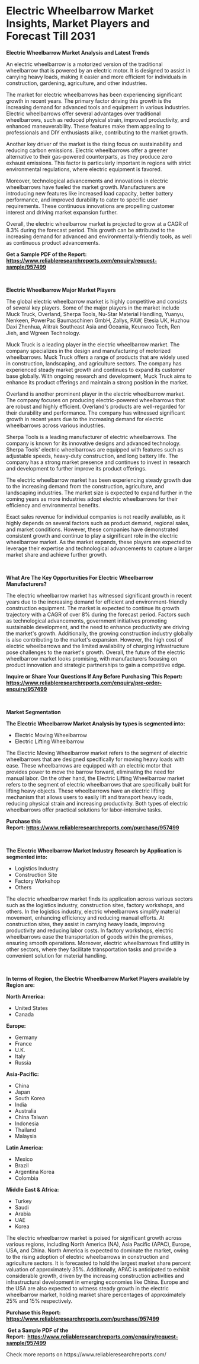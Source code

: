 <p><h1>Electric Wheelbarrow Market Insights, Market Players and Forecast Till 2031</h1></p><p><strong>Electric Wheelbarrow Market Analysis and Latest Trends</strong></p>
<p><p>An electric wheelbarrow is a motorized version of the traditional wheelbarrow that is powered by an electric motor. It is designed to assist in carrying heavy loads, making it easier and more efficient for individuals in construction, gardening, agriculture, and other industries.</p><p>The market for electric wheelbarrows has been experiencing significant growth in recent years. The primary factor driving this growth is the increasing demand for advanced tools and equipment in various industries. Electric wheelbarrows offer several advantages over traditional wheelbarrows, such as reduced physical strain, improved productivity, and enhanced maneuverability. These features make them appealing to professionals and DIY enthusiasts alike, contributing to the market growth.</p><p>Another key driver of the market is the rising focus on sustainability and reducing carbon emissions. Electric wheelbarrows offer a greener alternative to their gas-powered counterparts, as they produce zero exhaust emissions. This factor is particularly important in regions with strict environmental regulations, where electric equipment is favored.</p><p>Moreover, technological advancements and innovations in electric wheelbarrows have fueled the market growth. Manufacturers are introducing new features like increased load capacity, better battery performance, and improved durability to cater to specific user requirements. These continuous innovations are propelling customer interest and driving market expansion further.</p><p>Overall, the electric wheelbarrow market is projected to grow at a CAGR of 8.3% during the forecast period. This growth can be attributed to the increasing demand for advanced and environmentally-friendly tools, as well as continuous product advancements.</p></p>
<p><strong>Get a Sample PDF of the Report:&nbsp; <a href="https://www.reliableresearchreports.com/enquiry/request-sample/957499">https://www.reliableresearchreports.com/enquiry/request-sample/957499</a></strong></p>
<p>&nbsp;</p>
<p><strong>Electric Wheelbarrow Major Market Players</strong></p>
<p><p>The global electric wheelbarrow market is highly competitive and consists of several key players. Some of the major players in the market include Muck Truck, Overland, Sherpa Tools, Nu-Star Material Handling, Yuanyu, Nenkeen, PowerPac Baumaschinen GmbH, Zallys, PAW, Etesia UK, Huzhou Daxi Zhenhua, Alitrak Southeast Asia and Oceania, Keunwoo Tech, Ren Jieh, and Wgreen Technology.</p><p>Muck Truck is a leading player in the electric wheelbarrow market. The company specializes in the design and manufacturing of motorized wheelbarrows. Muck Truck offers a range of products that are widely used in construction, landscaping, and agriculture sectors. The company has experienced steady market growth and continues to expand its customer base globally. With ongoing research and development, Muck Truck aims to enhance its product offerings and maintain a strong position in the market.</p><p>Overland is another prominent player in the electric wheelbarrow market. The company focuses on producing electric-powered wheelbarrows that are robust and highly efficient. Overland's products are well-regarded for their durability and performance. The company has witnessed significant growth in recent years due to the increasing demand for electric wheelbarrows across various industries.</p><p>Sherpa Tools is a leading manufacturer of electric wheelbarrows. The company is known for its innovative designs and advanced technology. Sherpa Tools' electric wheelbarrows are equipped with features such as adjustable speeds, heavy-duty construction, and long battery life. The company has a strong market presence and continues to invest in research and development to further improve its product offerings.</p><p>The electric wheelbarrow market has been experiencing steady growth due to the increasing demand from the construction, agriculture, and landscaping industries. The market size is expected to expand further in the coming years as more industries adopt electric wheelbarrows for their efficiency and environmental benefits.</p><p>Exact sales revenue for individual companies is not readily available, as it highly depends on several factors such as product demand, regional sales, and market conditions. However, these companies have demonstrated consistent growth and continue to play a significant role in the electric wheelbarrow market. As the market expands, these players are expected to leverage their expertise and technological advancements to capture a larger market share and achieve further growth.</p></p>
<p>&nbsp;</p>
<p><strong>What Are The Key Opportunities For Electric Wheelbarrow Manufacturers?</strong></p>
<p><p>The electric wheelbarrow market has witnessed significant growth in recent years due to the increasing demand for efficient and environment-friendly construction equipment. The market is expected to continue its growth trajectory with a CAGR of over 8% during the forecast period. Factors such as technological advancements, government initiatives promoting sustainable development, and the need to enhance productivity are driving the market's growth. Additionally, the growing construction industry globally is also contributing to the market's expansion. However, the high cost of electric wheelbarrows and the limited availability of charging infrastructure pose challenges to the market's growth. Overall, the future of the electric wheelbarrow market looks promising, with manufacturers focusing on product innovation and strategic partnerships to gain a competitive edge.</p></p>
<p><strong>Inquire or Share Your Questions If Any Before Purchasing This Report: <a href="https://www.reliableresearchreports.com/enquiry/pre-order-enquiry/957499">https://www.reliableresearchreports.com/enquiry/pre-order-enquiry/957499</a></strong></p>
<p>&nbsp;</p>
<p><strong>Market Segmentation</strong></p>
<p><strong>The Electric Wheelbarrow Market Analysis by types is segmented into:</strong></p>
<p><ul><li>Electric Moving Wheelbarrow</li><li>Electric Lifting Wheelbarrow</li></ul></p>
<p><p>The Electric Moving Wheelbarrow market refers to the segment of electric wheelbarrows that are designed specifically for moving heavy loads with ease. These wheelbarrows are equipped with an electric motor that provides power to move the barrow forward, eliminating the need for manual labor. On the other hand, the Electric Lifting Wheelbarrow market refers to the segment of electric wheelbarrows that are specifically built for lifting heavy objects. These wheelbarrows have an electric lifting mechanism that allows users to easily lift and transport heavy loads, reducing physical strain and increasing productivity. Both types of electric wheelbarrows offer practical solutions for labor-intensive tasks.</p></p>
<p><strong>Purchase this Report:&nbsp;<a href="https://www.reliableresearchreports.com/purchase/957499">https://www.reliableresearchreports.com/purchase/957499</a></strong></p>
<p>&nbsp;</p>
<p><strong>The Electric Wheelbarrow Market Industry Research by Application is segmented into:</strong></p>
<p><ul><li>Logistics Industry</li><li>Construction Site</li><li>Factory Workshop</li><li>Others</li></ul></p>
<p><p>The electric wheelbarrow market finds its application across various sectors such as the logistics industry, construction sites, factory workshops, and others. In the logistics industry, electric wheelbarrows simplify material movement, enhancing efficiency and reducing manual efforts. At construction sites, they assist in carrying heavy loads, improving productivity and reducing labor costs. In factory workshops, electric wheelbarrows ease the transportation of goods within the premises, ensuring smooth operations. Moreover, electric wheelbarrows find utility in other sectors, where they facilitate transportation tasks and provide a convenient solution for material handling.</p></p>
<p>&nbsp;</p>
<p><strong>In terms of Region, the Electric Wheelbarrow Market Players available by Region are:</strong></p>
<p>
    <p> <strong> North America: </strong>
        <ul>
            <li>United States</li>
            <li>Canada</li>
        </ul>
        </p> 
    <p> <strong> Europe: </strong>
        <ul>
            <li>Germany</li>
            <li>France</li>
            <li>U.K.</li>
            <li>Italy</li>
            <li>Russia</li>
        </ul>
        </p> 
    <p> <strong> Asia-Pacific: </strong>
        <ul>
            <li>China</li>
            <li>Japan</li>
            <li>South Korea</li>
            <li>India</li>
            <li>Australia</li>
            <li>China Taiwan</li>
            <li>Indonesia</li>
            <li>Thailand</li>
            <li>Malaysia</li>
        </ul>
        </p> 
    <p> <strong> Latin America: </strong>
        <ul>
            <li>Mexico</li>
            <li>Brazil</li>
            <li>Argentina Korea</li>
            <li>Colombia</li>
        </ul>
        </p> 
    <p> <strong> Middle East & Africa: </strong>
        <ul>
            <li>Turkey</li>
            <li>Saudi</li>
            <li>Arabia</li>
            <li>UAE</li>
            <li>Korea</li>
        </ul>
    </p>
    </p>
<p><p>The electric wheelbarrow market is poised for significant growth across various regions, including North America (NA), Asia Pacific (APAC), Europe, USA, and China. North America is expected to dominate the market, owing to the rising adoption of electric wheelbarrows in construction and agriculture sectors. It is forecasted to hold the largest market share percent valuation of approximately 35%. Additionally, APAC is anticipated to exhibit considerable growth, driven by the increasing construction activities and infrastructural development in emerging economies like China. Europe and the USA are also expected to witness steady growth in the electric wheelbarrow market, holding market share percentages of approximately 25% and 15% respectively.</p></p>
<p><strong>Purchase this Report: <a href="https://www.reliableresearchreports.com/purchase/957499">https://www.reliableresearchreports.com/purchase/957499</a></strong></p>
<p>&nbsp;<strong>Get a Sample PDF of the Report:&nbsp;&nbsp;<a href="https://www.reliableresearchreports.com/enquiry/request-sample/957499">https://www.reliableresearchreports.com/enquiry/request-sample/957499</a></strong></p>
<p><strong></strong></p>
<p>Check more reports on https://www.reliableresearchreports.com/</p>